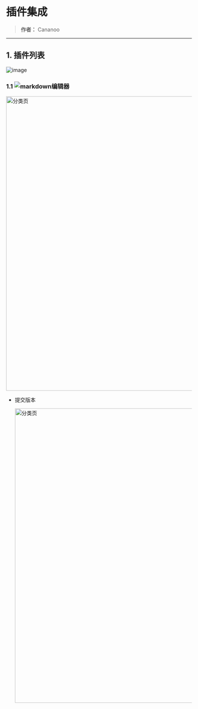 # 插件集成
> **作者：** Cananoo

---

## 1. 插件列表

![image](https://github.com/cananoo/myblog/assets/103165360/a9ec7200-6932-4405-960d-e51210edcac6)


### 1.1 ![markdown编辑器](https://pandao.github.io/editor.md/)
<img src="https://user-images.githubusercontent.com/103165360/260311697-6317dc5f-01ac-4e43-bf48-4b042350f015.png" alt="分类页" width="800">  





- 提交版本

  <img src="https://user-images.githubusercontent.com/103165360/260311741-ec0e0209-8841-4a2b-b4fd-51191a0302cd.png" alt="分类页" width="800">  




